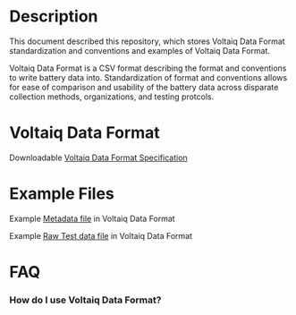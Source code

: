 
# Description
This document described this repository, which stores Voltaiq Data Format standardization and conventions and examples of Voltaiq Data Format.

Voltaiq Data Format is a CSV format describing the format and conventions to write battery data into. Standardization of format and conventions allows for ease of comparison and usability of the battery data across disparate collection methods, organizations, and testing protcols.

# Voltaiq Data Format
Downloadable [Voltaiq Data Format Specification](https://github.com/vq-clininger/VoltaiqDataFormat/blob/main/Voltaiq%20Data%20Format.pdf)


# Example Files
Example [Metadata file](https://github.com/vq-clininger/VoltaiqDataFormat/blob/main/VDFMetadata_Voltaiq_EV_HPPC_Cell01-72.csv) in Voltaiq Data Format

Example [Raw Test data file](https://github.com/vq-clininger/VoltaiqDataFormat/blob/main/VDF_Voltaiq_EV_HPPC_Cell01.xlsx) in Voltaiq Data Format

# FAQ
### How do I use Voltaiq Data Format?

